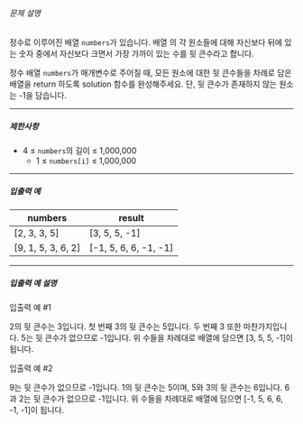 
###### 문제 설명


정수로 이루어진 배열 `numbers`가 있습니다. 배열 의 각 원소들에 대해 자신보다 뒤에 있는 숫자 중에서 자신보다 크면서 가장 가까이 있는 수를 뒷 큰수라고 합니다.  

정수 배열 `numbers`가 매개변수로 주어질 때, 모든 원소에 대한 뒷 큰수들을 차례로 담은 배열을 return 하도록 solution 함수를 완성해주세요. 단, 뒷 큰수가 존재하지 않는 원소는 \-1을 담습니다.




---


##### 제한사항


* 4 ≤ `numbers`의 길이 ≤ 1,000,000
	+ 1 ≤ `numbers[i]` ≤ 1,000,000




---


##### 입출력 예




| numbers | result |
| --- | --- |
| \[2, 3, 3, 5] | \[3, 5, 5, \-1] |
| \[9, 1, 5, 3, 6, 2] | \[\-1, 5, 6, 6, \-1, \-1] |




---


##### 입출력 예 설명


입출력 예 \#1  

2의 뒷 큰수는 3입니다. 첫 번째 3의 뒷 큰수는 5입니다. 두 번째 3 또한 마찬가지입니다. 5는 뒷 큰수가 없으므로 \-1입니다. 위 수들을 차례대로 배열에 담으면 \[3, 5, 5, \-1]이 됩니다.


입출력 예 \#2  

9는 뒷 큰수가 없으므로 \-1입니다. 1의 뒷 큰수는 5이며, 5와 3의 뒷 큰수는 6입니다. 6과 2는 뒷 큰수가 없으므로 \-1입니다. 위 수들을 차례대로 배열에 담으면 \[\-1, 5, 6, 6, \-1, \-1]이 됩니다.



